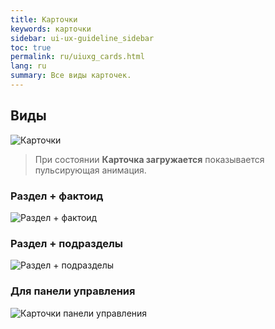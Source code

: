 ```yaml
---
title: Карточки
keywords: карточки
sidebar: ui-ux-guideline_sidebar
toc: true
permalink: ru/uiuxg_cards.html
lang: ru
summary: Все виды карточек.
---
```


## Виды

![Карточки](/images/pages/guides/ui-ux-guideline/uiuxg_cards/1.png)

>При состоянии **Карточка загружается** показывается пульсирующая анимация.

### Раздел + фактоид

![Раздел + фактоид](/images/pages/guides/ui-ux-guideline/uiuxg_cards/2.png)

### Раздел + подразделы

![Раздел + подразделы](/images/pages/guides/ui-ux-guideline/uiuxg_cards/3.png)

### Для панели управления

![Карточки панели управления](/images/pages/guides/ui-ux-guideline/uiuxg_cards/4.png)
